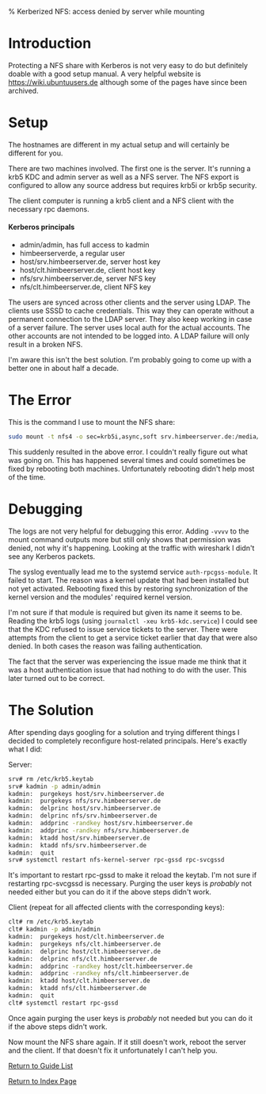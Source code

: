 % Kerberized NFS: access denied by server while mounting

# Introduction
Protecting a NFS share with Kerberos is not very easy to do but definitely
doable with a good setup manual. A very helpful website is
https://wiki.ubuntuusers.de although some of the pages
have since been archived.

# Setup
The hostnames are different in my actual setup and will certainly be
different for you.

There are two machines involved. The first one is the server.
It's running a krb5 KDC and admin server as well as a NFS server.
The NFS export is configured to allow any source address
but requires krb5i or krb5p security.

The client computer is running a krb5 client and a NFS client with
the necessary rpc daemons.

#### Kerberos principals
* admin/admin, has full access to kadmin
* himbeerserverde, a regular user
* host/srv.himbeerserver.de, server host key
* host/clt.himbeerserver.de, client host key
* nfs/srv.himbeerserver.de, server NFS key
* nfs/clt.himbeerserver.de, client NFS key

The users are synced across other clients and the server using LDAP.
The clients use SSSD to cache credentials. This way they can operate
without a permanent connection to the LDAP server. They also keep working
in case of a server failure.
The server uses local auth for the actual accounts. The other accounts
are not intended to be logged into. A LDAP failure will only result
in a broken NFS.

I'm aware this isn't the best solution. I'm probably going to come up
with a better one in about half a decade.

# The Error
This is the command I use to mount the NFS share:

```sh
sudo mount -t nfs4 -o sec=krb5i,async,soft srv.himbeerserver.de:/media/ssd /mnt/himbeerserverde/nfs
```

This suddenly resulted in the above error. I couldn't really figure out
what was going on. This has happened several times and could sometimes be
fixed by rebooting both machines. Unfortunately rebooting didn't help
most of the time.

# Debugging
The logs are not very helpful for debugging this error.
Adding `-vvvv` to the mount command outputs more but still only shows
that permission was denied, not why it's happening.
Looking at the traffic with wireshark I didn't see any Kerberos packets.

The syslog eventually lead me to the systemd service `auth-rpcgss-module`.
It failed to start. The reason was a kernel update that had been installed
but not yet activated. Rebooting fixed this by restoring synchronization
of the kernel version and the modules' required kernel version.

I'm not sure if that module is required but given its name it seems to be.
Reading the krb5 logs (using `journalctl -xeu krb5-kdc.service`) I could
see that the KDC refused to issue service tickets to the server.
There were attempts from the client to get a service ticket earlier that
day that were also denied. In both cases the reason was failing authentication.

The fact that the server was experiencing the issue made me think that it
was a host authentication issue that had nothing to do with the user.
This later turned out to be correct.

# The Solution
After spending days googling for a solution and trying different things
I decided to completely reconfigure host-related principals.
Here's exactly what I did:

Server:
```sh
srv# rm /etc/krb5.keytab
srv# kadmin -p admin/admin
kadmin:  purgekeys host/srv.himbeerserver.de
kadmin:  purgekeys nfs/srv.himbeerserver.de
kadmin:  delprinc host/srv.himbeerserver.de
kadmin:  delprinc nfs/srv.himbeerserver.de
kadmin:  addprinc -randkey host/srv.himbeerserver.de
kadmin:  addprinc -randkey nfs/srv.himbeerserver.de
kadmin:  ktadd host/srv.himbeerserver.de
kadmin:  ktadd nfs/srv.himbeerserver.de
kadmin:  quit
srv# systemctl restart nfs-kernel-server rpc-gssd rpc-svcgssd
```

It's important to restart rpc-gssd to make it reload the keytab.
I'm not sure if restarting rpc-svcgssd is necessary.
Purging the user keys is *probably* not needed either but you can
do it if the above steps didn't work.

Client (repeat for all affected clients with the corresponding keys):
```sh
clt# rm /etc/krb5.keytab
clt# kadmin -p admin/admin
kadmin:  purgekeys host/clt.himbeerserver.de
kadmin:  purgekeys nfs/clt.himbeerserver.de
kadmin:  delprinc host/clt.himbeerserver.de
kadmin:  delprinc nfs/clt.himbeerserver.de
kadmin:  addprinc -randkey host/clt.himbeerserver.de
kadmin:  addprinc -randkey nfs/clt.himbeerserver.de
kadmin:  ktadd host/clt.himbeerserver.de
kadmin:  ktadd nfs/clt.himbeerserver.de
kadmin:  quit
clt# systemctl restart rpc-gssd
```

Once again purging the user keys is *probably* not needed but you
can do it if the above steps didn't work.

Now mount the NFS share again. If it still doesn't work, reboot
the server and the client. If that doesn't fix it unfortunately
I can't help you.

[Return to Guide List](/cgi-bin/guides.lua)

[Return to Index Page](/cgi-bin/index.lua)
